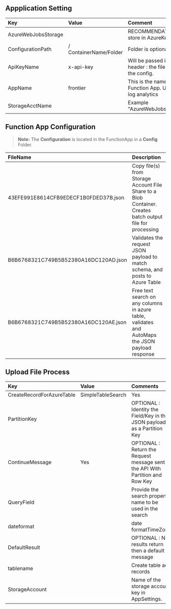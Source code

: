 ## Appplication Setting 

|Key|Value | Comment|
|:----|:----|:----|
|AzureWebJobsStorage|<CONNECTION STRING>|RECOMMENDATION :  store in AzureKey Vault.|
|ConfigurationPath|/ ContainerName/Folder |Folder is optional
|ApiKeyName|x-api-key|Will be passed in the header  :  the file name of the config.
|AppName| frontier| This is the name of the Function App. Used in log analytics|
|StorageAcctName|<STORAGE ACCOUNT NAME>|Example  "AzureWebJobsStorage"|

## Function App  Configuration 

> **Note:** The **Configuration** is located in the  FunctionApp  in a **Config** Folder.

|FileName|Description|
|:----|:----|
|43EFE991E8614CFB9EDECF1B0FDED37B.json| Copy file(s) from Storage Account File Share to a Blob Container. Creates batch output file for processing|
|B6B6768321C749B5B52380A16DC120AD.json| Validates the request JSON payload to match schema, and posts to Azure Table|
|B6B6768321C749B5B52380A16DC120AE.json| Free text search on any columns in azure table, validates and AutoMaps the JSON payload response|



## Upload File Process

|Key|Value|Comments|
|:----|:----|:----|
|CreateRecordForAzureTable|SimpleTableSearch|Yes| Indicates the method in the process to use the API|
|PartitionKey|<PROPERTY NAME >|OPTIONAL : Identity the  Field/Key in the JSON payload as a Partition Key|
|ContinueMessage|Yes|OPTIONAL : Return the Request message sent in the API With Partition and Row Key
|QueryField|<SEARCH PROPERTY NAME>|Provide the search property name to be used in the search
|dateformat|<DATETIME>|  date formatTimeZone|<TIMEZONE>| TimeZones
|DefaultResult| <CUSTOM MESSAGE> | OPTIONAL :  No  results return then a default message
|tablename|<AZURE TABLE NAME>| Create table add records
|StorageAccount|<STORAGE ACCOUNT KEY>| Name of the  storage account key in AppSettings.|

